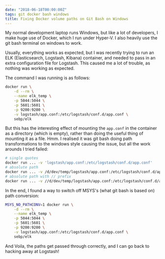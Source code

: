 ```yaml
---
date: "2018-06-18T00:00:00Z"
tags: git docker bash windows
title: Fixing Docker volume paths on Git Bash on Windows
---
```


My normal development laptop runs Windows, but like a lot of developers, I make huge use of Docker, which I run under Hyper-V.  I also heavily use the git bash terminal on windows to work.

Usually, everything works as expected, but I was recently trying to run an ELK (Elasticsearch, Logstash, Kibana) container, and needed to pass in an extra configuration file for Logstash.  This caused me a lot of trouble, as nothing was working as expected.

The command I was running is as follows:

```bash
docker run \
    -d --rm \
    --name elk_temp \
    -p 5044:5044 \
    -p 5601:5601 \
    -p 9200:9200 \
    -v logstash/app.conf:/etc/logstash/conf.d/app.conf \
    sebp/elk
```

But this has the interesting effect of mounting the `app.conf` in the container as a directory (which is empty), rather than doing the useful thing of mounting it as a file. Hmm.  I realised it was git bash doing path transformations to the windows style causing the issue, but all the work arounds I tried failed:


```bash
# single quotes
docker run ... -v 'logstash/app.conf:/etc/logstash/conf.d/app.conf'
# absolute path
docker run ... -v /d/dev/temp/logstash/app.conf:/etc/logstash/conf.d/app.conf
# absolute path with // prefix
docker run ... -v //d/dev/temp/logstash/app.conf:/etc/logstash/conf.d/app.conf
```

In the end, I found a way to switch off MSYS's (what git bash is based on) path conversion:


```bash
MSYS_NO_PATHCONV=1 docker run \
    -d --rm \
    --name elk_temp \
    -p 5044:5044 \
    -p 5601:5601 \
    -p 9200:9200 \
    -v logstash/app.conf:/etc/logstash/conf.d/app.conf \
    sebp/elk
```

And Voila, the paths get passed through correctly, and I can go back to hacking away at Logstash!